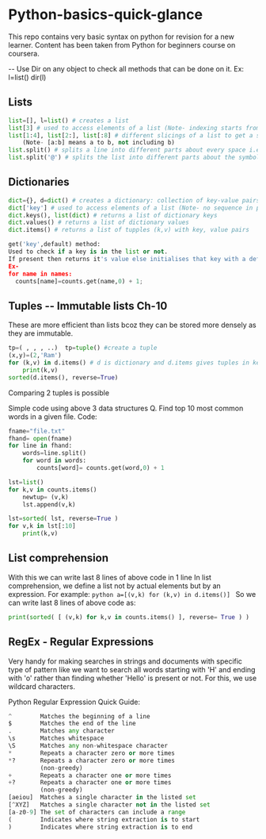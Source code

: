 # Python-basics-quick-glance
This repo contains very basic syntax on python for revision for a new learner. Content has been taken from Python for beginners course on coursera.

--  Use Dir on any object to check all methods that can be done on it. Ex:
    l=list()
    dir(l)

## Lists
```python
list=[], l=list() # creates a list
list[3] # used to access elements of a list (Note- indexing starts from index 0)
list[1:4], list[2:], list[:8] # different slicings of a list to get a sublist 
    (Note- [a:b] means a to b, not including b)
list.split() # splits a line into different parts about every space i.e. gives a list of words
list.split('@') # splits the list into different parts about the symbol in single quotes
```

## Dictionaries
```python
dict={}, d=dict() # creates a dictionary: collection of key-value pairs 
dict['key'] # used to access elements of a list (Note- no sequence in preserved in the dict elements)
dict.keys(), list(dict) # returns a list of dictionary keys
dict.values() # returns a list of dictionary values
dict.items() # returns a list of tupples (k,v) with key, value pairs

get('key',default) method:
Used to check if a key is in the list or not. 
If present then returns it's value else initialises that key with a default value.
Ex-
for name in names:
  counts[name]=counts.get(name,0) + 1;
```
## Tuples -- Immutable lists Ch-10
These are more efficient than lists bcoz they can be stored more densely as they are immutable.
```python 
tp=( , , , ..)  tp=tuple() #create a tuple
(x,y)=(2,'Ram')
for (k,v) in d.items() # d is dictionary and d.items gives tuples in key value pairs
    print(k,v)
sorted(d.items(), reverse=True)    
```
Comparing 2 tuples is possible

Simple code using above 3 data structures
Q. Find top 10 most common words in a given file.
Code:
```python 
fname="file.txt"
fhand= open(fname)
for line in fhand:
    words=line.split()
    for word in words:
        counts[word]= counts.get(word,0) + 1

lst=list()
for k,v in counts.items()
    newtup= (v,k)
    lst.append(v,k)

lst=sorted( lst, reverse=True )
for v,k in lst[:10]
    print(k,v)
```

## List comprehension
With this we can write last 8 lines of above code in 1 line
In list comprehension, we define a list not by actual elements but by an expression.
For example: ```python a=[(v,k) for (k,v) in d.items()] ```
So we can write last 8 lines of above code as:
```python
print(sorted( [ (v,k) for k,v in counts.items() ], reverse= True ) )
```
## RegEx - Regular Expressions
Very handy for making searches in strings and documents with specific type of pattern like we want to search all words starting with 'H' and ending with 'o' rather than finding whether 'Hello' is present or not. For this, we use wildcard characters.

Python Regular Expression Quick Guide:
```python
^        Matches the beginning of a line
$        Matches the end of the line
.        Matches any character
\s       Matches whitespace
\S       Matches any non-whitespace character
*        Repeats a character zero or more times
*?       Repeats a character zero or more times 
         (non-greedy)
+        Repeats a character one or more times
+?       Repeats a character one or more times 
         (non-greedy)
[aeiou]  Matches a single character in the listed set
[^XYZ]   Matches a single character not in the listed set
[a-z0-9] The set of characters can include a range
(        Indicates where string extraction is to start
)        Indicates where string extraction is to end
```

